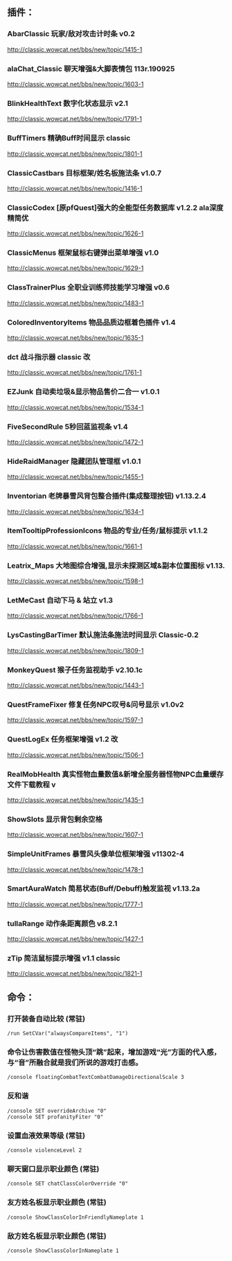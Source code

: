 ## 插件：
### AbarClassic 玩家/敌对攻击计时条 v0.2  
http://classic.wowcat.net/bbs/new/topic/1415-1

### alaChat_Classic 聊天增强&大脚表情包 113r.190925  
http://classic.wowcat.net/bbs/new/topic/1603-1

### BlinkHealthText 数字化状态显示 v2.1
http://classic.wowcat.net/bbs/new/topic/1791-1

### BuffTimers 精确Buff时间显示 classic
http://classic.wowcat.net/bbs/new/topic/1801-1

### ClassicCastbars 目标框架/姓名板施法条 v1.0.7
http://classic.wowcat.net/bbs/new/topic/1416-1

### ClassicCodex [原pfQuest]强大的全能型任务数据库 v1.2.2 ala深度精简优
http://classic.wowcat.net/bbs/new/topic/1626-1

### ClassicMenus 框架鼠标右键弹出菜单增强 v1.0
http://classic.wowcat.net/bbs/new/topic/1629-1

### ClassTrainerPlus 全职业训练师技能学习增强 v0.6  
http://classic.wowcat.net/bbs/new/topic/1483-1

### ColoredInventoryItems 物品品质边框着色插件 v1.4
http://classic.wowcat.net/bbs/new/topic/1635-1

### dct 战斗指示器 classic 改
http://classic.wowcat.net/bbs/new/topic/1761-1

### EZJunk 自动卖垃圾&显示物品售价二合一 v1.0.1
http://classic.wowcat.net/bbs/new/topic/1534-1

### FiveSecondRule 5秒回蓝监视条 v1.4
http://classic.wowcat.net/bbs/new/topic/1472-1

### HideRaidManager 隐藏团队管理框 v1.0.1
http://classic.wowcat.net/bbs/new/topic/1455-1

### Inventorian 老牌暴雪风背包整合插件(集成整理按钮) v1.13.2.4
http://classic.wowcat.net/bbs/new/topic/1634-1

### ItemTooltipProfessionIcons 物品的专业/任务/鼠标提示 v1.1.2
http://classic.wowcat.net/bbs/new/topic/1661-1

### Leatrix_Maps 大地图综合增强,显示未探测区域&副本位置图标 v1.13.
http://classic.wowcat.net/bbs/new/topic/1598-1

### LetMeCast 自动下马 & 站立 v1.3
http://classic.wowcat.net/bbs/new/topic/1766-1

### LysCastingBarTimer 默认施法条施法时间显示 Classic-0.2
http://classic.wowcat.net/bbs/new/topic/1809-1

### MonkeyQuest 猴子任务监视助手 v2.10.1c
http://classic.wowcat.net/bbs/new/topic/1443-1

### QuestFrameFixer 修复任务NPC叹号&问号显示 v1.0v2
http://classic.wowcat.net/bbs/new/topic/1597-1

### QuestLogEx 任务框架增强 v1.2 改
http://classic.wowcat.net/bbs/new/topic/1506-1

### RealMobHealth 真实怪物血量数值&新增全服务器怪物NPC血量缓存文件下载教程 v
http://classic.wowcat.net/bbs/new/topic/1435-1

### ShowSlots 显示背包剩余空格
http://classic.wowcat.net/bbs/new/topic/1607-1

### SimpleUnitFrames 暴雪风头像单位框架增强 v11302-4
http://classic.wowcat.net/bbs/new/topic/1478-1

### SmartAuraWatch 简易状态(Buff/Debuff)触发监视 v1.13.2a
http://classic.wowcat.net/bbs/new/topic/1777-1

### tullaRange 动作条距离颜色 v8.2.1
http://classic.wowcat.net/bbs/new/topic/1427-1

### zTip 简洁鼠标提示增强 v1.1 classic
http://classic.wowcat.net/bbs/new/topic/1821-1

## 命令：
### 打开装备自动比较 (常驻)  
```
/run SetCVar("alwaysCompareItems", "1")
```

### 命令让伤害数值在怪物头顶“跳”起来，增加游戏“光”方面的代入感，与“音”所融合就是我们所说的游戏打击感。  
```
/console floatingCombatTextCombatDamageDirectionalScale 3
```

### 反和谐  
```
/console SET overrideArchive "0"
/console SET profanityFiter "0"
```

### 设置血液效果等级 (常驻)  
```
/console violenceLevel 2
```

### 聊天窗口显示职业颜色 (常驻)  
```
/console SET chatClassColorOverride "0"
```

### 友方姓名板显示职业颜色 (常驻)  
```
/console ShowClassColorInFriendlyNameplate 1
```

### 敌方姓名板显示职业颜色 (常驻)  
```
/console ShowClassColorInNameplate 1
```

